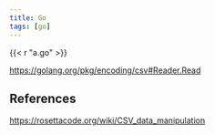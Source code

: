 ```yaml
---
title: Go
tags: [go]
---
```


{{< r "a.go" >}}

<https://golang.org/pkg/encoding/csv#Reader.Read>

## References

<https://rosettacode.org/wiki/CSV_data_manipulation>
